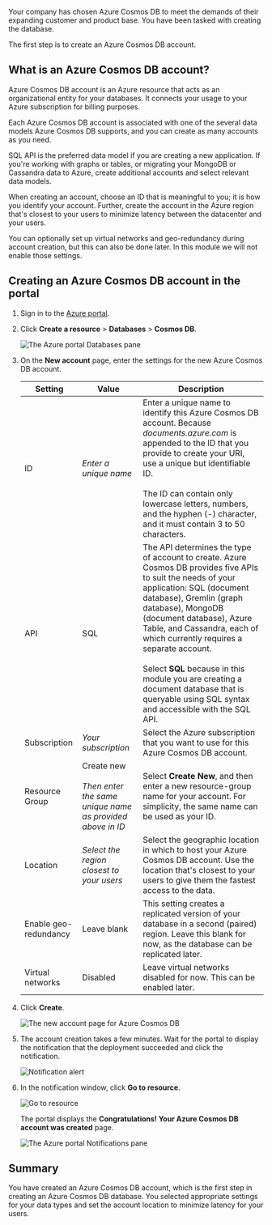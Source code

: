 Your company has chosen Azure Cosmos DB to meet the demands of their expanding customer and product base. You have been tasked with creating the database.

The first step is to create an Azure Cosmos DB account.

## What is an Azure Cosmos DB account?

Azure Cosmos DB account is an Azure resource that acts as an organizational entity for your databases. It connects your usage to your Azure subscription for billing purposes.

Each Azure Cosmos DB account is associated with one of the several data models Azure Cosmos DB supports, and you can create as many accounts as you need. 

SQL API is the preferred data model if you are creating a new application. If you're working with graphs or tables, or migrating your MongoDB or Cassandra data to Azure, create additional accounts and select relevant data models.

When creating an account, choose an ID that is meaningful to you; it is how you identify your account. Further, create the account in the Azure region that's closest to your users to minimize latency between the datacenter and your users.

You can optionally set up virtual networks and geo-redundancy during account creation, but this can also be done later. In this module we will not enable those settings.

## Creating an Azure Cosmos DB account in the portal

1. Sign in to the [Azure portal](https://portal.azure.com?azure-portal=true).

1. Click **Create a resource** > **Databases** > **Cosmos DB**.
   
   ![The Azure portal Databases pane](../media-draft/2-create-nosql-db-databases-json-tutorial.png)

1. On the **New account** page, enter the settings for the new Azure Cosmos DB account.
 
    Setting|Value|Description
    ---|---|---
    ID|*Enter a unique name*|Enter a unique name to identify this Azure Cosmos DB account. Because *documents.azure.com* is appended to the ID that you provide to create your URI, use a unique but identifiable ID.<br><br>The ID can contain only lowercase letters, numbers, and the hyphen (-) character, and it must contain 3 to 50 characters.
    API|SQL|The API determines the type of account to create. Azure Cosmos DB provides five APIs to suit the needs of your application: SQL (document database), Gremlin (graph database), MongoDB (document database), Azure Table, and Cassandra, each of which currently requires a separate account. <br><br>Select **SQL** because in this module you are creating a document database that is queryable using SQL syntax and accessible with the SQL API.|
    Subscription|*Your subscription*|Select the Azure subscription that you want to use for this Azure Cosmos DB account.
    Resource Group|Create new<br><br>*Then enter the same unique name as provided above in ID*|Select **Create New**, and then enter a new resource-group name for your account. For simplicity, the same name can be used as your ID. 
    Location|*Select the region closest to your users*|Select the geographic location in which to host your Azure Cosmos DB account. Use the location that's closest to your users to give them the fastest access to the data.
    Enable geo-redundancy| Leave blank | This setting creates a replicated version of your database in a second (paired) region. Leave this blank for now, as the database can be replicated later.
    Virtual networks|Disabled|Leave virtual networks disabled for now. This can be enabled later.

1. Click **Create**.

    ![The new account page for Azure Cosmos DB](../media-draft/2-azure-cosmos-db-create-new-account.png)

1. The account creation takes a few minutes. Wait for the portal to display the notification that the deployment succeeded and click the notification. 

    ![Notification alert](../media-draft/2-azure-cosmos-db-notification.png)

1. In the notification window, click **Go to resource**.

    ![Go to resource](../media-draft/2-azure-cosmos-db-go-to-resource.png)

    The portal displays the **Congratulations! Your Azure Cosmos DB account was created** page.

    ![The Azure portal Notifications pane](../media-draft/2-azure-cosmos-db-account-created.png)

## Summary

You have created an Azure Cosmos DB account, which is the first step in creating an Azure Cosmos DB database. You selected appropriate settings for your data types and set the account location to minimize latency for your users.
